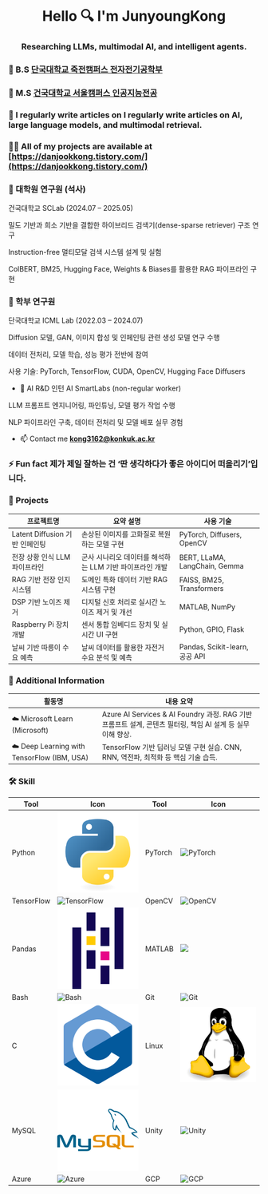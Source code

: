 <h1 align="center">Hello 🔍 I'm JunyoungKong</h1>
<h3 align="center">Researching LLMs, multimodal AI, and intelligent agents.</h3>

### 🔭 B.S [단국대학교 죽전캠퍼스 전자전기공학부](www.dankook.ac.kr)

### 👯 M.S [건국대학교 서울캠퍼스 인공지능전공](www.konkuk.ac.kr)

### 📝 I regularly write articles on **I regularly write articles on AI, large language models, and multimodal retrieval.**

### 👨‍💻 All of my projects are available at [https://danjookkong.tistory.com/](https://danjookkong.tistory.com/)

### 🧪 대학원 연구원 (석사)
건국대학교 SCLab (2024.07 – 2025.05)

밀도 기반과 희소 기반을 결합한 하이브리드 검색기(dense-sparse retriever) 구조 연구

Instruction-free 멀티모달 검색 시스템 설계 및 실험

ColBERT, BM25, Hugging Face, Weights & Biases를 활용한 RAG 파이프라인 구현

### 🧠 학부 연구원
단국대학교 ICML Lab (2022.03 – 2024.07)

Diffusion 모델, GAN, 이미지 합성 및 인페인팅 관련 생성 모델 연구 수행

데이터 전처리, 모델 학습, 성능 평가 전반에 참여

사용 기술: PyTorch, TensorFlow, CUDA, OpenCV, Hugging Face Diffusers

- 💼 AI R&D 인턴 
AI SmartLabs (non-regular worker)

LLM 프롬프트 엔지니어링, 파인튜닝, 모델 평가 작업 수행

NLP 파이프라인 구축, 데이터 전처리 및 모델 배포 실무 경험

- 📫 Contact me **kong3162@konkuk.ac.kr**

### ⚡ Fun fact **제가 제일 잘하는 건 ‘딴 생각하다가 좋은 아이디어 떠올리기’입니다.**

### 🚀 Projects

| 프로젝트명 | 요약 설명 | 사용 기술 |
|------------|-----------|------------|
| Latent Diffusion 기반 인페인팅 | 손상된 이미지를 고화질로 복원하는 모델 구현 | PyTorch, Diffusers, OpenCV |
| 전장 상황 인식 LLM 파이프라인 | 군사 시나리오 데이터를 해석하는 LLM 기반 파이프라인 개발 | BERT, LLaMA, LangChain, Gemma |
| RAG 기반 전장 인지 시스템 | 도메인 특화 데이터 기반 RAG 시스템 구현 | FAISS, BM25, Transformers |
| DSP 기반 노이즈 제거 | 디지털 신호 처리로 실시간 노이즈 제거 및 개선 | MATLAB, NumPy |
| Raspberry Pi 장치 개발 | 센서 통합 임베디드 장치 및 실시간 UI 구현 | Python, GPIO, Flask |
| 날씨 기반 따릉이 수요 예측 | 날씨 데이터를 활용한 자전거 수요 분석 및 예측 | Pandas, Scikit-learn, 공공 API |

### 🧠 Additional Information

| 활동명 | 내용 요약 |
|--------|-----------|
| ☁️ Microsoft Learn (Microsoft) | Azure AI Services & AI Foundry 과정. RAG 기반 프롬프트 설계, 콘텐츠 필터링, 책임 AI 설계 등 실무 이해 향상. |
| ☁️ Deep Learning with TensorFlow (IBM, USA) | TensorFlow 기반 딥러닝 모델 구현 실습. CNN, RNN, 역전파, 최적화 등 핵심 기술 습득. |

### 🛠️ Skill
| Tool | Icon | Tool | Icon |
|------|------|------|------|
| Python | ![Python](https://raw.githubusercontent.com/devicons/devicon/master/icons/python/python-original.svg) | PyTorch | ![PyTorch](https://www.vectorlogo.zone/logos/pytorch/pytorch-icon.svg) |
| TensorFlow | ![TensorFlow](https://www.vectorlogo.zone/logos/tensorflow/tensorflow-icon.svg) | OpenCV | ![OpenCV](https://www.vectorlogo.zone/logos/opencv/opencv-icon.svg) |
| Pandas | ![Pandas](https://raw.githubusercontent.com/devicons/devicon/2ae2a900d2f041da66e950e4d48052658d850630/icons/pandas/pandas-original.svg) | MATLAB | <img src="https://upload.wikimedia.org/wikipedia/commons/2/21/Matlab_Logo.png" width="40"/>
| Bash | ![Bash](https://www.vectorlogo.zone/logos/gnu_bash/gnu_bash-icon.svg) | Git | ![Git](https://www.vectorlogo.zone/logos/git-scm/git-scm-icon.svg) |
| C | ![C](https://raw.githubusercontent.com/devicons/devicon/master/icons/c/c-original.svg) | Linux | ![Linux](https://raw.githubusercontent.com/devicons/devicon/master/icons/linux/linux-original.svg) |
| MySQL | ![MySQL](https://raw.githubusercontent.com/devicons/devicon/master/icons/mysql/mysql-original-wordmark.svg) | Unity | ![Unity](https://www.vectorlogo.zone/logos/unity3d/unity3d-icon.svg) |
| Azure | ![Azure](https://www.vectorlogo.zone/logos/microsoft_azure/microsoft_azure-icon.svg) | GCP | ![GCP](https://www.vectorlogo.zone/logos/google_cloud/google_cloud-icon.svg) |



